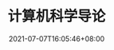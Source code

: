 ---
title: 计算机科学导论
description:
toc: true
authors: []
date: 2021-07-07T16:05:46+08:00
lastmod: 2021-07-07T16:05:46+08:00
draft: false
weight: 1
---